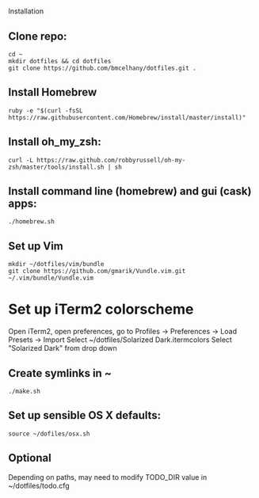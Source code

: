 #
Installation

## Clone repo:

```
cd ~
mkdir dotfiles && cd dotfiles
git clone https://github.com/bmcelhany/dotfiles.git .
```

## Install Homebrew

```
ruby -e "$(curl -fsSL https://raw.githubusercontent.com/Homebrew/install/master/install)"
```

## Install oh_my_zsh:

```
curl -L https://raw.github.com/robbyrussell/oh-my-zsh/master/tools/install.sh | sh
```

## Install command line (homebrew) and gui (cask) apps:

```
./homebrew.sh
```

## Set up Vim
```
mkdir ~/dotfiles/vim/bundle
git clone https://github.com/gmarik/Vundle.vim.git ~/.vim/bundle/Vundle.vim
```
# Set up iTerm2 colorscheme
Open iTerm2, open preferences, go to Profiles -> Preferences -> Load Presets -> Import
Select ~/dotfiles/Solarized Dark.itermcolors
Select "Solarized Dark" from drop down

## Create symlinks in ~

```
./make.sh
```

## Set up sensible OS X defaults:

```
source ~/dofiles/osx.sh
```

## Optional

Depending on paths, may need to modify TODO_DIR value in ~/dotfiles/todo.cfg
